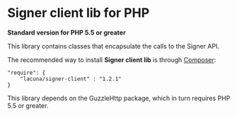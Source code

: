 Signer client lib for PHP
====================================
**Standard version for PHP 5.5 or greater**

This library contains classes that encapsulate the calls to the Signer API.

The recommended way to install **Signer client lib** is through [Composer](http://getcomposer.org):

    "require": {
        "lacuna/signer-client" : "1.2.1"
    }


This library depends on the GuzzleHttp package, which in turn requires PHP 5.5 or greater.


